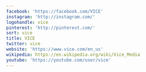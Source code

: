 ```yaml
---
facebook: 'https://facebook.com/VICE'
instagram: 'http://instagram.com/'
logohandle: vice
pinterest: 'http://pinterest.com/'
sort: vice
title: VICE
twitter: vice
website: 'https://www.vice.com/en_us'
wikipedia: https://en.wikipedia.org/wiki/Vice_Media
youtube: 'https://youtube.com/user/vice'
---
```


